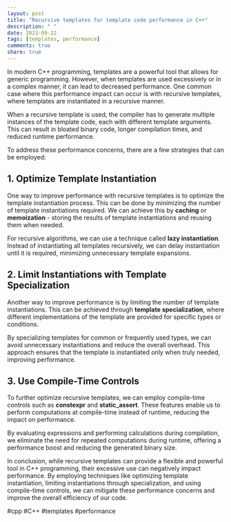 ```yaml
---
layout: post
title: "Recursive templates for template code performance in C++"
description: " "
date: 2023-09-22
tags: [templates, performance]
comments: true
share: true
---
```


In modern C++ programming, templates are a powerful tool that allows for generic programming. However, when templates are used excessively or in a complex manner, it can lead to decreased performance. One common case where this performance impact can occur is with recursive templates, where templates are instantiated in a recursive manner.

When a recursive template is used, the compiler has to generate multiple instances of the template code, each with different template arguments. This can result in bloated binary code, longer compilation times, and reduced runtime performance.

To address these performance concerns, there are a few strategies that can be employed:

## 1. Optimize Template Instantiation

One way to improve performance with recursive templates is to optimize the template instantiation process. This can be done by minimizing the number of template instantiations required. We can achieve this by **caching** or **memoization** - storing the results of template instantiations and reusing them when needed.

For recursive algorithms, we can use a technique called **lazy instantiation**. Instead of instantiating all templates recursively, we can delay instantiation until it is required, minimizing unnecessary template expansions.

## 2. Limit Instantiations with Template Specialization

Another way to improve performance is by limiting the number of template instantiations. This can be achieved through **template specialization**, where different implementations of the template are provided for specific types or conditions.

By specializing templates for common or frequently used types, we can avoid unnecessary instantiations and reduce the overall overhead. This approach ensures that the template is instantiated only when truly needed, improving performance.

## 3. Use Compile-Time Controls

To further optimize recursive templates, we can employ compile-time controls such as **constexpr** and **static_assert**. These features enable us to perform computations at compile-time instead of runtime, reducing the impact on performance.

By evaluating expressions and performing calculations during compilation, we eliminate the need for repeated computations during runtime, offering a performance boost and reducing the generated binary size.

In conclusion, while recursive templates can provide a flexible and powerful tool in C++ programming, their excessive use can negatively impact performance. By employing techniques like optimizing template instantiation, limiting instantiations through specialization, and using compile-time controls, we can mitigate these performance concerns and improve the overall efficiency of our code.

#cpp #C++ #templates #performance